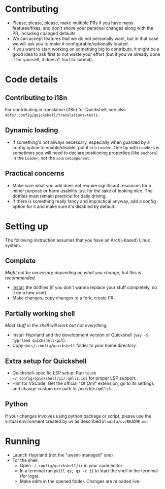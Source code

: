 # Contributing

- Please, please, please, make multiple PRs if you have many features/fixes, and don't shove your personal changes along with the PR, including changed defaults
- We can accept features that we do not personally want, but in that case we will ask you to make it configurable/optionally loaded.
- If you want to start working on something big to contribute, it might be a good idea to ask first to not waste your effort (but if you've already done it for yourself, it doesn't hurt to submit).

# Code details

## Contributing to i18n

For contributing in translation (i18n) for Quickshell, see also `dots/.config/quickshell/translations/tools`.

## Dynamic loading

- If something's not always necessary, especially when guarded by a config option to enable/disable, put it in a `Loader`. One tip with `Loader`s is sometimes you will need to declare positioning properties (like `anchors`) in the `Loader`, not the `sourceComponent`.

## Practical concerns

- Make sure what you add does not require significant resources for a minor purpose or harm usability just for the sake of looking nice. The dotfiles must remain practical for daily driving.
- If there is something really fancy and impractical anyway, add a config option for it and make sure it's disabled by default. 

# Setting up

The following instruction assumes that you have an Arch(-based) Linux system.

## Complete

_Might not be necessary depending on what you change, but this is recommended._

- [Install](https://ii.clsty.link/en/ii-qs/01setup/) the dotfiles (if you don't wanna replace your stuff completely, do it on a new user).
- Make changes, copy changes to a fork, create PR.

## Partially working shell

_Most stuff in the shell will work but not everything._

- Install Hyprland and the development version of Quickshell (`yay -S hyprland quickshell-git`).
- Copy `dots/.config/quickshell` folder to your home directory.

## Extra setup for Quickshell
- Quickshell-specific LSP setup: Run `touch ~/.config/quickshell/ii/.qmlls.ini` for proper LSP support.
- Hint for VSCode: Get the official "Qt Qml" extension, go to its settings and change custom exe path to `/usr/bin/qmlls6`.

## Python
If your changes involves using python package or script, please use the virtual environment created by uv as described in `sdata/uv/README.md`.

# Running

- Launch Hyprland (not the "uwsm-managed" one)
- For the shell:
  - Open `~/.config/quickshell/ii` in your code editor.
  - In a terminal run `pkill qs; qs -c ii` to start the shell in the terminal (for logs).
  - Make edits in the opened folder. Changes are reloaded live.
